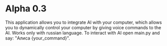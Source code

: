 # Alpha 0.3
This application allows you to integrate AI with your computer, which allows you to dynamically control your computer by giving voice commands to the AI.
Works only with russian language.
To interact with AI open main.py and say: "Алиса {your_command}".

